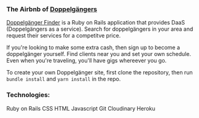 ### The Airbnb of [Doppelgängers](https://en.wikipedia.org/wiki/Doppelg%C3%A4nger)

[Doppelgänger Finder](https://doppelganger-finder.herokuapp.com) is a Ruby on Rails application that provides DaaS (Doppelgängers as a service). Search for doppelgängers in your area and request their services for a competitve price.

If you're looking to make some extra cash, then sign up to become a doppelgänger yourself. Find clients near you and set your own schedule. Even when you're traveling, you'll have gigs whereever you go. 

To create your own Doppelgänger site, first clone the repository, then run ```bundle install``` and ```yarn install``` in the repo.

### Technologies:

  Ruby on Rails
  CSS
  HTML
  Javascript
  Git
  Cloudinary
  Heroku

